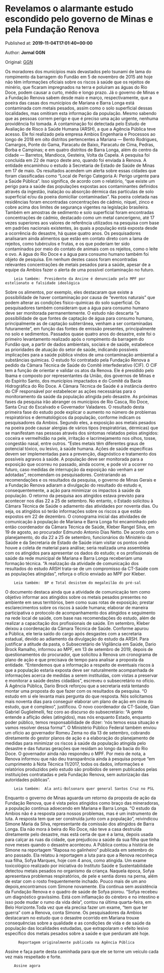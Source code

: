 
# Revelamos o alarmante estudo escondido pelo governo de Minas e pela Fundação Renova

Published at: **2019-11-04T17:01:40+00:00**

Author: **Jornal GGN**

Original: [GGN](https://jornalggn.com.br/noticia/revelamos-o-alarmante-estudo-escondido-pelo-governo-de-minas-e-pela-fundacao-renova/)

Os moradores dos municípios mais devastados pelo tsunami de lama do rompimento da barragem do Fundão em 5 de novembro de 2015 até hoje não têm informações oficiais sobre os riscos à saúde que os rejeitos de minério, que ficaram impregnados na terra e poluíram as águas do Rio Doce, podem causar a curto, médio e longo prazo. Já o governo de Minas e a Fundação Renova sabem desde maio e março, respectivamente, que a poeira das casas dos municípios de Mariana e Barra Longa está contaminada com metais pesados, assim como o solo superficial dessas localidades, mas omitiram esta informação da população. Mesmo sabendo que as pessoas correm perigo e que é preciso uma ação urgente, nenhuma providência foi tomada.
A contaminação foi detectada pelo Estudo de Avaliação de Risco à Saúde Humana (ARSH), a que a Agência Pública teve acesso. Ele foi realizado pela empresa Ambios Engenharia e Processos ao longo de 2018 em oito distritos pertencentes a Mariana — Bento Rodrigues, Camargos, Ponte do Gama, Paracatu de Baixo, Paracatu de Cima, Pedras, Borba e Campinas; e em quatro distritos de Barra Longa, além do centro da cidade — Barretos, Mandioca, Gesteira, Volta da Capela. A pesquisa foi concluída em 22 de março deste ano, quando foi enviada à Renova. A entidade encaminhou o estudo à Secretaria de Estado de Saúde de Minas em 17 de maio.
Os resultados acendem um alerta sobre essas cidades que foram classificadas como “Local de Perigo Categoria A: Perigo urgente para a Saúde Pública”. Isso significa, de acordo com o relatório, “que existe um perigo para a saúde das populações expostas aos contaminantes definidos através da ingestão, inalação ou absorção dérmica das partículas de solo superficial e/ou da poeira domiciliar contaminadas”.
Na poeira coletada nas residências foram encontradas concentrações de cádmio, níquel, zinco e cobre acima dos limites de segurança vigentes na legislação brasileira. Também em amostras de sedimento e solo superficial foram encontradas concentrações de cádmio, destacado como um metal cancerígeno, até 17 vezes superiores aos valores de referência utilizados na pesquisa com base em padrões nacionais existentes, às quais a população está exposta desde a ocorrência do desastre, há quase quatro anos.
Os pesquisadores analisaram ainda alimentos que estão em contato direto com a lama de rejeitos, como tubérculos e frutas, e os que poderiam ter sido contaminados por meio do contato de animais com os rejeitos, como o leite e ovo. A água do Rio Doce e a água para consumo humano também foi objeto de pesquisa. Em nenhum destes casos foram encontradas relevantes concentrações de metais pesados para a saúde, apesar de a equipe da Ambios fazer o alerta de uma possível contaminação no futuro.

        Leia também:  Presidente da Ancine é denunciado pelo MPF por estelionato e falsidade ideológica
      
Sobre os alimentos, por exemplo, eles destacaram que existe a possibilidade de haver contaminação por causa de “eventos naturais” que podem alterar as condições físico-químicas do solo superficial.
Os pesquisadores também consideram que a água para consumo humano deve ser monitorada permanentemente. O estudo não descarta “a possibilidade de que fontes de captação de água para consumo humano, principalmente as de captação subterrânea, venham a ser contaminadas futuramente”, em função das fontes de emissão presentes, principalmente no solo e sedimentos.
Passados quase quatro anos do desastre, este foi o primeiro levantamento realizado após o rompimento da barragem do Fundão que, a partir de dados ambientais, sociais e de saúde, estabelece as prioridades de atuação do setor de saúde, indicando possíveis implicações para a saúde pública vindos de uma contaminação ambiental a substâncias químicas.
O estudo foi contratado pela Fundação Renova a pedido da Câmara Técnica de Saúde do Comitê interfederativo (CIF). O CIF tem a função de orientar e validar os atos da Renova. Ele é presidido pelo Ibama e composto por representantes da União, dos governos de Minas e do Espírito Santo, dos municípios impactados e do Comitê da Bacia Hidrográfica do Rio Doce. A Câmara Técnica de Saúde é a instância dentro do CIF responsável por estabelecer as ações necessárias para o monitoramento da saúde da população atingida pelo desastre. As próximas fases da pesquisa irão abranger os municípios de Rio Casca, Rio Doce, Santa Cruz do Escalvado e Governador Valadares.
O resultado desta primeira fase do estudo pode explicar o aumento no número de problemas respiratórios e dermatológicos da população, conforme indicam os pesquisadores da Ambios. Segundo eles, a exposição aos metais pesados na poeira pode causar alergias de vários tipos (respiratórias, dérmicas) que se manifestam nas pessoas através dos sintomas relatados pelos atingidos: coceira e vermelhidão na pele, irritação e lacrimejamento nos olhos, tosse, congestão nasal, entre outros.
“Estes metais têm diferentes graus de potencial tóxico, ou lesivo, à saúde humana. Ações de saúde específicas devem ser implementadas para a prevenção, diagnóstico e tratamento dos possíveis agravos à saúde. A população deve ser monitorada para a exposição que ocorreu no passado, ainda ocorre, e pode vir a ocorrer no futuro, caso medidas de interrupção da exposição não venham a ser adotadas”, recomendam os pesquisadores.
Contrariando as recomendações e os resultados da pesquisa, o governo de Minas Gerais e a Fundação Renova adiaram a divulgação do resultado do estudo e, consequentemente, a ação para minimizar os impactos à saúde da população. O retorno da pesquisa aos atingidos estava previsto para acontecer nos dias 22 a 25 de setembro. No entanto, o Estado solicitou à Câmara Técnica de Saúde o adiamento das atividades por noventa dias. Ou seja, os atingidos só terão informações sobre os riscos a que estão expostos em 22 de dezembro.
O cronograma inicial das atividades de comunicação à população de Mariana e Barra Longa foi encaminhado pelo então coordenador da Câmara Técnica de Saúde, Kleber Rangel Silva, em 19 de agosto, ao procurador Edmundo Antonio Dias Netto. De acordo com o planejamento, do dia 22 a 25 de setembro, funcionários do Ministério da Saúde e da Secretaria de Estado de Saúde iriam visitar os pontos onde houve a coleta de material para análise; seria realizada uma assembleia com os atingidos para apresentar os dados do estudo; e os profissionais de saúde da rede municipal de Mariana e Barra Longa receberiam uma formação técnica. “A realização da atividade de comunicação dos resultados do estudo ARSH trata-se de um compromisso da CT-Saúde com as populações atingidas”, reforça o ofício enviado ao MPF por Kleber.

        Leia também:  BP e Total desistem do megaleilão do pré-sal
      
O documento destaca ainda que a atividade de comunicação tem como objetivo informar aos atingidos sobre os metais pesados presentes no ambiente em seus territórios, bem como suas rotas de exposição; prestar esclarecimentos sobre os riscos à saúde humana; elaborar de maneira participativa o protocolo de acompanhamento dos atingidos e seguimento na rede local de saúde, com base nas recomendações do estudo, além de realizar a capacitação dos profissionais de saúde.
Em setembro, Kleber deixou a coordenação da Câmara Técnica de Saúde. Conforme apurou a Pública, ele teria saído do cargo após desgastes com a secretaria estadual, devido ao adiamento da divulgação do estudo da ARSH.
Para justificar a atitude da pasta, o Subsecretário de Vigilância em Saúde, Dario Brock Ramalho, informou ao MPF, em 13 de setembro de 2019, depois de questionamentos do procurador, que solicitou à Renova um cronograma de plano de ação e que precisava de tempo para analisar a proposta da entidade. “Entendemos que a informação a respeito de eventuais riscos à que a população estaria exposta deve ser naturalmente acompanhada de informações acerca de medidas a serem instituídas, com vistas a preservar e monitorar a saúde destes cidadãos”, escreveu o subsecretário no ofício.
À Agência Pública, Dario Brock reforçou que a secretaria está tentando montar uma proposta do que fazer com os resultados da pesquisa. “O estudo em si ele levanta mais pergunta do que resposta. Nós solicitamos mais noventa dias para conseguir elaborar um plano de ação em cima do estudo, que é complexo”, justificou. O novo coordenador da CT-Saúde, Gian Gabriel Guglielmelli, fez coro ao discurso do subsecretário: “A gente entende a aflição deles (atingidos), mas nós enquanto Estado, enquanto poder público, temos responsabilidade de dizer: ‘nós temos essa situação e vamos resolver dessa forma’”.
O Ministério Público Federal também enviou um ofício ao governador Romeu Zema no dia 13 de setembro, cobrando diretamente do gestor planos de ação e a elaboração do planejamento de medidas para minimizar os riscos à saúde da população atingida pelo desastre e das futuras gerações que residam ao longo da bacia do Rio Doce. O governador ainda não respondeu o MPF.
Por meio de nota, a Renova informou que não deu transparência ainda à pesquisa porque “em cumprimento à Nota Técnica 11/2017, todos os dados, informações e relatórios produzidos pelo estudo são proibidos de serem publicados pelas instituições contratadas e pela Fundação Renova, sem autorização das autoridades públicas”.

        Leia também:  Ala anti-Bolsonaro quer general Santos Cruz no PSL
      
Enquanto o governo de Minas aguarda um retorno da proposta de ação da Fundação Renova, que é vista pelos atingidos como braço das mineradoras, a população continua adoecendo em Mariana e Barra Longa. “O estudo da Ambios não é a resposta para nossos problemas, mas é um instrumento de luta. A resposta tem que ser construída junto com a população”, reivindicou Simone Maria da Silva, representante da comissão dos atingidos de Barra Longa.
Ela não mora à beira do Rio Doce, não teve a casa destruída diretamente pelo desastre, mas está certa de que é a lama, depois usada para calçar as ruas da cidade, que prejudicou a saúde da sua filha que tinha nove meses quando o desastre aconteceu. A Pública contou a história de Simone na reportagem “Raposa no galinheiro” publicada em setembro do ano passado.
Ela relatou à reportagem a luta para que a Renova reconheça sua filha, Sofya Marques, hoje com 4 anos, como atingida. Um exame toxicológico realizado por iniciativa do Instituto Saúde e Sustentabilidade detectou metais pesados no organismo da criança. Naquela época, Sofya apresentava problemas respiratórios, de pele e sentia dores na perna, além de estar com o rosto frequentemente inchado.
Pouco mais de um ano depois,encontramos com Simone novamente. Ela continua sem assistência da Fundação Renova e o quadro de saúde de Sofya piorou. “Sofya recebeu um diagnóstico gravíssimo. Está com inflamação do cérebro e no intestino e isso pode mudar o rumo da vida dela”, contou na última quarta-feira, em Belo Horizonte.Toda vez que ela precisa fazer um exame, “tem que ter guerra” com a Renova, conta Simone.
Os pesquisadores da Ambios destacaram no estudo que o desastre ocorrido em Mariana trouxe consequências sobre a qualidade e as condições de vida e de saúde da população das localidades estudadas, que extrapolaram o efeito lesivo específico dos metais pesados sobre a saúde e que perduram até hoje.

        
          Reportagem originalmente publicada na Agência Pública
        
      
Assine e faça parte desta caminhada para que ele se torne um veículo cada vez mais respeitado e forte.

        Assine agora
      
